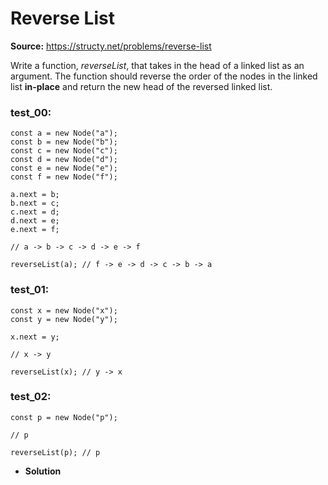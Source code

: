 # Reverse List
**Source:** https://structy.net/problems/reverse-list

Write a function, *reverseList*, that takes in the head of a linked list as an argument. The function should reverse the order of the nodes in the linked list **in-place** and return the new head of the reversed linked list.

### test_00:

```
const a = new Node("a");
const b = new Node("b");
const c = new Node("c");
const d = new Node("d");
const e = new Node("e");
const f = new Node("f");

a.next = b;
b.next = c;
c.next = d;
d.next = e;
e.next = f;

// a -> b -> c -> d -> e -> f

reverseList(a); // f -> e -> d -> c -> b -> a

```

### test_01:

```
const x = new Node("x");
const y = new Node("y");

x.next = y;

// x -> y

reverseList(x); // y -> x

```

### test_02:

```
const p = new Node("p");

// p

reverseList(p); // p

```

- **Solution**